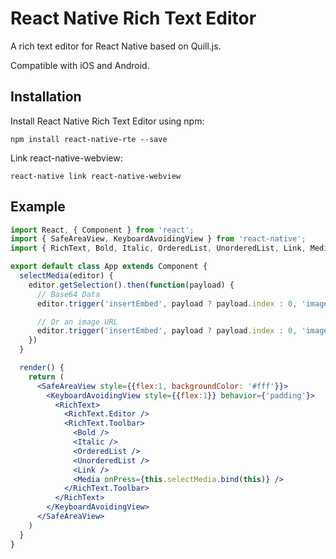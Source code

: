 # React Native Rich Text Editor

A rich text editor for React Native based on Quill.js.

Compatible with iOS and Android.

## Installation

Install React Native Rich Text Editor using npm:

```
npm install react-native-rte --save
```

Link react-native-webview:

```
react-native link react-native-webview
```

## Example

```jsx
import React, { Component } from 'react';
import { SafeAreaView, KeyboardAvoidingView } from 'react-native';
import { RichText, Bold, Italic, OrderedList, UnorderedList, Link, Media } from 'react-native-rte'

export default class App extends Component {
  selectMedia(editor) {
    editor.getSelection().then(function(payload) {
      // Base64 Data
      editor.trigger('insertEmbed', payload ? payload.index : 0, 'image', 'data:image/jpeg;base64,BASE64DATA')

      // Or an image URL
      editor.trigger('insertEmbed', payload ? payload.index : 0, 'image', 'http://example.com/image.jpg')
    })
  }

  render() {
    return (
      <SafeAreaView style={{flex:1, backgroundColor: '#fff'}}>
        <KeyboardAvoidingView style={{flex:1}} behavior={'padding'}>
          <RichText>
            <RichText.Editor />
            <RichText.Toolbar>
              <Bold />
              <Italic />
              <OrderedList />
              <UnorderedList />
              <Link />
              <Media onPress={this.selectMedia.bind(this)} />
            </RichText.Toolbar>
          </RichText>
        </KeyboardAvoidingView>
      </SafeAreaView>
    )
  }
}
```
